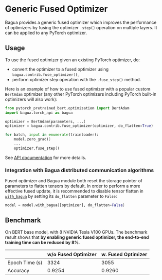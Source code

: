 # Generic Fused Optimizer

Bagua provides a generic fused optimizer which improves the performance of optimizers by fusing the optimizer `.step()`
operation on multiple layers. It can be applied to any PyTorch optimizer.

## Usage

To use the fused optimizer given an existing PyTorch optimizer, do:

* convert the optimizer to a fused optimizer using `bagua.contrib.fuse_optimizer()`,
* perform optimizer step operation with the `.fuse_step()` method.

Here is an example of how to use fused optimizer with a popular custom `BertAdam` optimizer (any other PyTorch optimizers including PyTorch built-in optimizers will also work):

```python
from pytorch_pretrained_bert.optimization import BertAdam
import bagua.torch_api as bagua

optimizer = BertAdam(parameters, ...)
optimizer = bagua.contrib.fuse_optimizer(optimizer, do_flatten=True)

for batch, input in enumerate(trainloader):
    model.zero_grad()
    ...
    optimizer.fuse_step()
```

See [API documentation](https://bagua.readthedocs.io/en/latest/autoapi/bagua/torch_api/contrib/index.html#bagua.torch_api.contrib.fuse_optimizer) for more details.

### Integration with Bagua distributed communication algorithms

Fused optimizer and Bagua module both reset the storage pointer of parameters to flatten tensors by default. In order to perform a
more effective fused update, it is recommended to disable tensor flatten in
[`with_bagua`](https://bagua.readthedocs.io/en/latest/autoapi/bagua/torch_api/distributed/index.html#bagua.torch_api.distributed.BaguaModule.with_bagua)
by setting its `do_flatten` parameter to `False`:

```python
model = model.with_bagua([optimizer], do_flatten=False)
```

## Benchmark

On BERT base model, with 8 NVIDIA Tesla
V100 GPUs. The benchmark result shows that **by enabling generic fused optimizer, the end-to-end training time can be reduced by 8%**.

|                     | w/o Fused Optimizer | w. Fused Optimizer  |
|---------------------|---------------------|---------------------|
| Epoch Time (s)      |   3324              |     3055            |
| Accuracy            |   0.9254            |     0.9260          |
